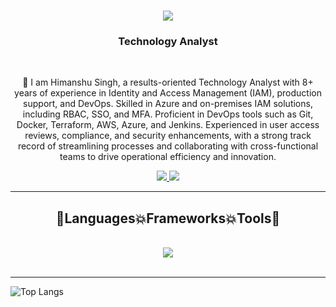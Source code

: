 <h1 align="center">
    <img src="https://readme-typing-svg.herokuapp.com/?font=Righteous&color=7e15f7&random=falsesize=35&center=true&vCenter=true&width=500&height=70&duration=2000&lines=Hi+There!+👋;+I'm+Himanshu+Singh+👨🏻‍💻;" />
</h1>

<h3 align="center">Technology Analyst</h3>

<br/>

<div align="center">
 
 🌱 I am Himanshu Singh, a results-oriented Technology Analyst with 8+ years of experience in Identity and Access Management (IAM), production support, and DevOps. Skilled in Azure and on-premises IAM solutions, including RBAC, SSO, and MFA. Proficient in DevOps tools such as Git, Docker, Terraform, AWS, Azure, and Jenkins. Experienced in user access reviews, compliance, and security enhancements, with a strong track record of streamlining processes and collaborating with cross-functional teams to drive operational efficiency and innovation.

 </div>
 
<div align="center"> 
  <a href="mailto:himanshu-singh@outlook.com">
    <img src="https://img.shields.io/badge/Gmail-6C22A6?style=for-the-badge&logo=gmail&logoColor=white" />
  </a>
  
  <a href="www.linkedin.com/in/himanshu-singh-6794478b" >
    <img src="https://img.shields.io/badge/LinkedIn-0077B5?style=for-the-badge&logo=linkedin&logoColor=white" />
  </a>
</div>

 <hr/>
 
<h2 align="center">🚀Languages💥Frameworks💥Tools🚀</h2>
<br/>
<div align="center">
    <img src="https://skillicons.dev/icons?i=Azure,Docker,Git,Terraform,Junkins,IaM" />
</div>

<br/>
<hr/>

![Top Langs](https://github-readme-stats.vercel.app/api/top-langs/?username=singhhimanshu1&layout=compact&theme=midnight-purple)
